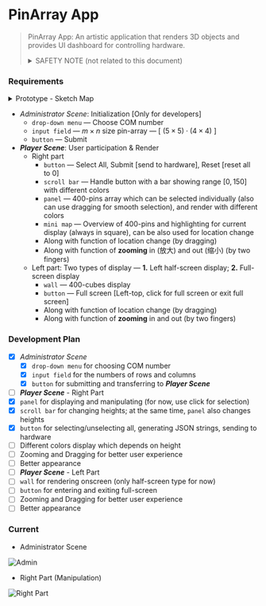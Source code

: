 # PinArray App

> PinArray App: An artistic application that renders 3D objects and provides UI dashboard for controlling hardware.
>
> <details><summary>SAFETY NOTE (not related to this document)</summary>
> SAFETY NOTE: there are two main instruments, Podium and Pin-Array
> - Pin-Array with several radiator fans
>   - Power Supply (Hong Kong socket plug to Chinese plug)
>     - input:  110V/220V (450W)
>   - To avoid burns, avoid touching motors below the Pin-Array
>   - To avoid physical injuries, avoid closing radiator pans behind the Pin-Array
>   - To avoid electric shocks, avoid touching exposed lines and plugs
> - Podium with tablet
>   - Power Supply (Hong Kong socket plug to Chinese plug)
>     - input: 220V (==TODO==)
> - Both instruments
>   - To avoid fires, make sure the instruments away from water, dust, direct solar radiation, bad ventilation and elevated environment
>   - To avoid damages to the instruments, make sure the plugs detached from socket before moving them, chemicals away from them, and no heavy objects upon them
> </details>

### Requirements

<details>
<summary>Prototype - Sketch Map</summary>
<img src="https://github.com/huang-feiyu/HK-PinArray-App/assets/70138429/b25da606-d755-46dc-bf3e-52a42740bfde"/>
</details>


* *Administrator Scene*: Initialization [Only for developers]
  * `drop-down menu` — Choose COM number
  * `input field` — $m \times n$ size pin-array — [ $(5 \times 5) \cdot (4 \times 4)$ ]
  * `button` — Submit
* ***Player Scene***: User participation & Render
  * Right part
    * `button` — Select All, Submit [send to hardware], Reset [reset all to 0]
    * `scroll bar` — Handle button with a bar showing range $[0, 150]$ with different colors
    * `panel` — 400-pins array which can be selected individually (also can use dragging for smooth selection), and render with different colors
    * `mini map` — Overview of 400-pins and highlighting for current display (always in square), can be also used for location change
    * Along with function of location change (by dragging)
    * Along with function of **zooming** in (放大) and out (缩小) (by two fingers)
  * Left part: Two types of display — **1.** Left half-screen display; **2.** Full-screen display
    * `wall` — 400-cubes display
    * `button` — Full screen [Left-top, click for full screen or exit full screen]
    * Along with function of location change (by dragging)
    * Along with function of **zooming** in and out (by two fingers)

### Development Plan

- [x] *Administrator Scene*
  - [x] `drop-down menu` for choosing COM number
  - [x] `input field` for the numbers of rows and columns
  - [x] `button` for submitting and transferring to ***Player Scene***
- [ ]  ***Player Scene*** - Right Part
  - [x] `panel` for displaying and manipulating (for now, use click for selection)
  - [x] `scroll bar` for changing heights; at the same time, `panel` also changes heights
  - [x] `button` for selecting/unselecting all, generating JSON strings, sending to hardware
  - [ ] Different colors display which depends on height
  - [ ] Zooming and Dragging for better user experience
  - [ ] Better appearance
- [ ]  ***Player Scene*** - Left Part
  - [ ] `wall` for rendering onscreen (only half-screen type for now)
  - [ ] `button` for entering and exiting full-screen
  - [ ] Zooming and Dragging for better user experience
  - [ ] Better appearance

### Current

* Administrator Scene

![Admin](https://github.com/huang-feiyu/HK-PinArray-App/assets/70138429/6c545910-98c9-42ca-9cbb-023e33bc5e44)

* Right Part (Manipulation)

![Right Part](https://github.com/huang-feiyu/HK-PinArray-App/assets/70138429/a9ba5d16-9705-4dc5-aa7e-90a71ee61e6a)
